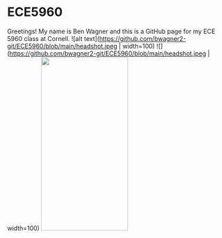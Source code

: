 # ECE5960
Greetings! My name is Ben Wagner and this is a GitHub page for my ECE 5960 class at Cornell.
![alt text](https://github.com/bwagner2-git/ECE5960/blob/main/headshot.jpeg | width=100)
![](https://github.com/bwagner2-git/ECE5960/blob/main/headshot.jpeg | width=100)
<img src="https://camo.githubusercontent.com/..." data-canonical-src="https://github.com/bwagner2-git/ECE5960/blob/main/headshot.jpeg" width="200" height="400" />


